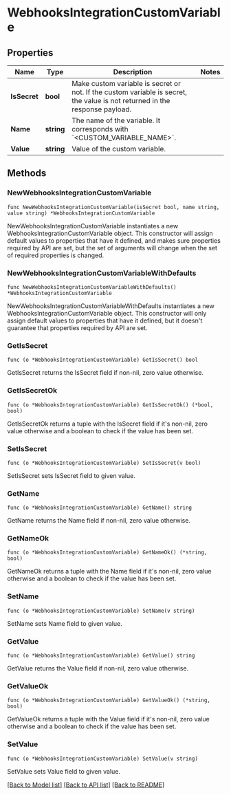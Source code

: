 # WebhooksIntegrationCustomVariable

## Properties

Name | Type | Description | Notes
---- | ---- | ----------- | ------
**IsSecret** | **bool** | Make custom variable is secret or not. If the custom variable is secret, the value is not returned in the response payload. | 
**Name** | **string** | The name of the variable. It corresponds with &#x60;&lt;CUSTOM_VARIABLE_NAME&gt;&#x60;. | 
**Value** | **string** | Value of the custom variable. | 

## Methods

### NewWebhooksIntegrationCustomVariable

`func NewWebhooksIntegrationCustomVariable(isSecret bool, name string, value string) *WebhooksIntegrationCustomVariable`

NewWebhooksIntegrationCustomVariable instantiates a new WebhooksIntegrationCustomVariable object.
This constructor will assign default values to properties that have it defined,
and makes sure properties required by API are set, but the set of arguments
will change when the set of required properties is changed.

### NewWebhooksIntegrationCustomVariableWithDefaults

`func NewWebhooksIntegrationCustomVariableWithDefaults() *WebhooksIntegrationCustomVariable`

NewWebhooksIntegrationCustomVariableWithDefaults instantiates a new WebhooksIntegrationCustomVariable object.
This constructor will only assign default values to properties that have it defined,
but it doesn't guarantee that properties required by API are set.

### GetIsSecret

`func (o *WebhooksIntegrationCustomVariable) GetIsSecret() bool`

GetIsSecret returns the IsSecret field if non-nil, zero value otherwise.

### GetIsSecretOk

`func (o *WebhooksIntegrationCustomVariable) GetIsSecretOk() (*bool, bool)`

GetIsSecretOk returns a tuple with the IsSecret field if it's non-nil, zero value otherwise
and a boolean to check if the value has been set.

### SetIsSecret

`func (o *WebhooksIntegrationCustomVariable) SetIsSecret(v bool)`

SetIsSecret sets IsSecret field to given value.


### GetName

`func (o *WebhooksIntegrationCustomVariable) GetName() string`

GetName returns the Name field if non-nil, zero value otherwise.

### GetNameOk

`func (o *WebhooksIntegrationCustomVariable) GetNameOk() (*string, bool)`

GetNameOk returns a tuple with the Name field if it's non-nil, zero value otherwise
and a boolean to check if the value has been set.

### SetName

`func (o *WebhooksIntegrationCustomVariable) SetName(v string)`

SetName sets Name field to given value.


### GetValue

`func (o *WebhooksIntegrationCustomVariable) GetValue() string`

GetValue returns the Value field if non-nil, zero value otherwise.

### GetValueOk

`func (o *WebhooksIntegrationCustomVariable) GetValueOk() (*string, bool)`

GetValueOk returns a tuple with the Value field if it's non-nil, zero value otherwise
and a boolean to check if the value has been set.

### SetValue

`func (o *WebhooksIntegrationCustomVariable) SetValue(v string)`

SetValue sets Value field to given value.



[[Back to Model list]](../README.md#documentation-for-models) [[Back to API list]](../README.md#documentation-for-api-endpoints) [[Back to README]](../README.md)


